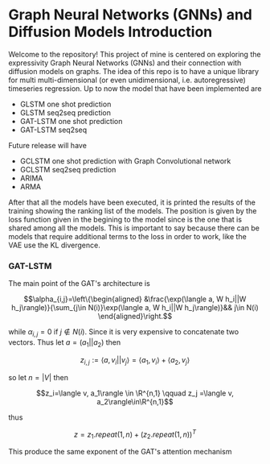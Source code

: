 # Graph Neural Networks (GNNs) and Diffusion Models Introduction

Welcome to the repository! This project of mine is centered on exploring the expressivity Graph Neural Networks (GNNs) and their connection with diffusion models on graphs. 
The idea of this repo is to have a unique library for multi multi-dimensional (or even unidimensional, i.e. autoregressive) timeseries regression. Up to now the model that have been implemented are 
* GLSTM one shot prediction
* GLSTM seq2seq prediction
* GAT-LSTM one shot prediction
* GAT-LSTM seq2seq

Future release will have
* GCLSTM one shot prediction with Graph Convolutional network
* GCLSTM seq2seq prediction
* ARIMA
* ARMA

After that all the models have been executed, it is printed the results of the training showing the ranking list of the models.
The position is given by the loss function given in the begining to the model since is the one that is shared among all the models. This is important to say because there can be models that require additional terms to the loss in order to work, like the VAE use the KL divergence.

### GAT-LSTM
The main point of the GAT's architecture is 
```math
\alpha_{i,j}=\left\{\begin{aligned}
&\frac{\exp(\langle a, W h_i||W h_j\rangle)}{\sum_{j\in N(i)}\exp(\langle a, W h_i||W h_j\rangle)}&& j\in N(i)
\end{aligned}\right.
```
while $\alpha_{i,j}=0$ if $j\notin N(i)$. Since it is very expensive to concatenate two vectors. Thus let $a=(a_1||a_2)$ then
```math
z_{i,j}:=\langle a, v_i||v_j\rangle = \langle a_1, v_i\rangle  +\langle a_2, v_j\rangle  
```
so let $n=|V|$ then
```math
z_i=\langle v, a_1\rangle \in \R^{n,1} \qquad z_j =\langle v, a_2\rangle\in\R^{n,1}
```
thus
```math
z = z_1.repeat(1,n)+(z_2.repeat(1,n))^T
```
This produce the same exponent of the GAT's attention mechanism